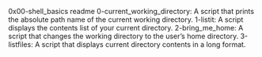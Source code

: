 0x00-shell_basics readme
0-current_working_directory: A script that prints the absolute path name of the current working directory.
1-listit: A script displays the contents list of your current directory.
2-bring_me_home: A script that changes the working directory to the user’s home directory.
3-listfiles: A script that displays current directory contents in a long format.
